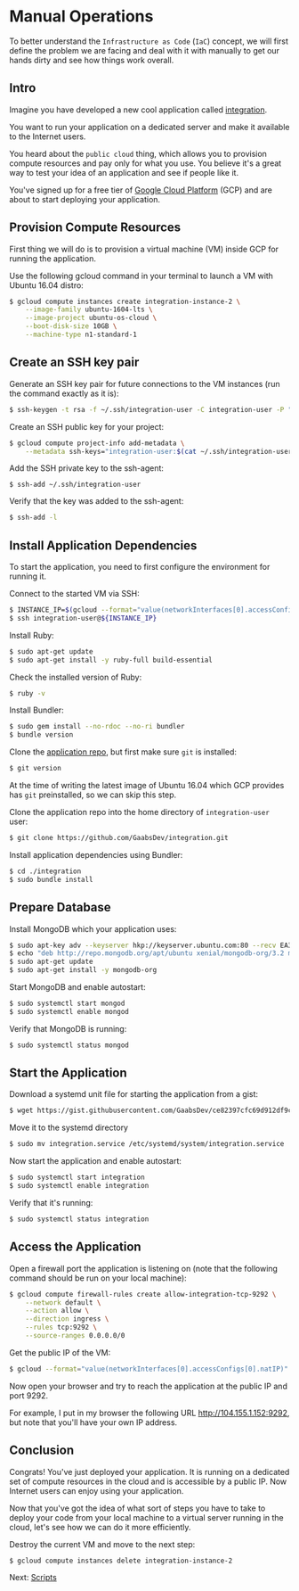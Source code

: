# Manual Operations

To better understand the `Infrastructure as Code` (`IaC`) concept, we will first define the problem we are facing and deal with it with manually to get our hands dirty and see how things work overall.

## Intro

Imagine you have developed a new cool application called [integration](https://github.com/GaabsDev/integration).

You want to run your application on a dedicated server and make it available to the Internet users.

You heard about the `public cloud` thing, which allows you to provision compute resources and pay only for what you use. You believe it's a great way to test your idea of an application and see if people like it.

You've signed up for a free tier of [Google Cloud Platform](https://cloud.google.com/) (GCP) and are about to start deploying your application.

## Provision Compute Resources

First thing we will do is to provision a virtual machine (VM) inside GCP for running the application.

Use the following gcloud command in your terminal to launch a VM with Ubuntu 16.04 distro:

```bash
$ gcloud compute instances create integration-instance-2 \
    --image-family ubuntu-1604-lts \
    --image-project ubuntu-os-cloud \
    --boot-disk-size 10GB \
    --machine-type n1-standard-1
```

## Create an SSH key pair

Generate an SSH key pair for future connections to the VM instances (run the command exactly as it is):

```bash
$ ssh-keygen -t rsa -f ~/.ssh/integration-user -C integration-user -P ""
```

Create an SSH public key for your project:

```bash
$ gcloud compute project-info add-metadata \
    --metadata ssh-keys="integration-user:$(cat ~/.ssh/integration-user.pub)"
```

Add the SSH private key to the ssh-agent:

```
$ ssh-add ~/.ssh/integration-user
```

Verify that the key was added to the ssh-agent:

```bash
$ ssh-add -l
```

## Install Application Dependencies

To start the application, you need to first configure the environment for running it.

Connect to the started VM via SSH:

```bash
$ INSTANCE_IP=$(gcloud --format="value(networkInterfaces[0].accessConfigs[0].natIP)" compute instances describe integration-instance-2)
$ ssh integration-user@${INSTANCE_IP}
```

Install Ruby:

```bash
$ sudo apt-get update
$ sudo apt-get install -y ruby-full build-essential
```

Check the installed version of Ruby:

```bash
$ ruby -v
```

Install Bundler:

```bash
$ sudo gem install --no-rdoc --no-ri bundler
$ bundle version
```

Clone the [application repo](https://github.com/GaabsDev/integration), but first make sure `git` is installed:
```bash
$ git version
```

At the time of writing the latest image of Ubuntu 16.04 which GCP provides has `git` preinstalled, so we can skip this step.

Clone the application repo into the home directory of `integration-user` user:

```bash
$ git clone https://github.com/GaabsDev/integration.git
```

Install application dependencies using Bundler:

```bash
$ cd ./integration
$ sudo bundle install
```

## Prepare Database

Install MongoDB which your application uses:

```bash
$ sudo apt-key adv --keyserver hkp://keyserver.ubuntu.com:80 --recv EA312927
$ echo "deb http://repo.mongodb.org/apt/ubuntu xenial/mongodb-org/3.2 multiverse" | sudo tee /etc/apt/sources.list.d/mongodb-org-3.2.list
$ sudo apt-get update
$ sudo apt-get install -y mongodb-org
```

Start MongoDB and enable autostart:

```bash
$ sudo systemctl start mongod
$ sudo systemctl enable mongod
```

Verify that MongoDB is running:

```bash
$ sudo systemctl status mongod
```

## Start the Application

Download a systemd unit file for starting the application from a gist:

```bash
$ wget https://gist.githubusercontent.com/GaabsDev/ce82397cfc69d912df9cd648a8d69bec/raw/7193a36c9661c6b90e7e482d256865f085a853f2/integration.service
```

Move it to the systemd directory

```bash
$ sudo mv integration.service /etc/systemd/system/integration.service
```

Now start the application and enable autostart:

```bash
$ sudo systemctl start integration
$ sudo systemctl enable integration
```

Verify that it's running:

```bash
$ sudo systemctl status integration
```

## Access the Application

Open a firewall port the application is listening on (note that the following command should be run on your local machine):

```bash
$ gcloud compute firewall-rules create allow-integration-tcp-9292 \
    --network default \
    --action allow \
    --direction ingress \
    --rules tcp:9292 \
    --source-ranges 0.0.0.0/0
```

Get the public IP of the VM:

```bash
$ gcloud --format="value(networkInterfaces[0].accessConfigs[0].natIP)" compute instances describe integration-instance-2
```

Now open your browser and try to reach the application at the public IP and port 9292.

For example, I put in my browser the following URL http://104.155.1.152:9292, but note that you'll have your own IP address.

## Conclusion

Congrats! You've just deployed your application. It is running on a dedicated set of compute resources in the cloud and is accessible by a public IP. Now Internet users can enjoy using your application.

Now that you've got the idea of what sort of steps you have to take to deploy your code from your local machine to a virtual server running in the cloud, let's see how we can do it more efficiently.

Destroy the current VM and move to the next step:

```bash
$ gcloud compute instances delete integration-instance-2
```

Next: [Scripts](03-scripts.md)
